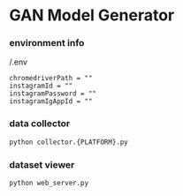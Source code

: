 # GAN Model Generator

### environment info

/.env

```
chromedriverPath = ""
instagramId = ""
instagramPassword = ""
instagramIgAppId = ""
```

### data collector

```bash
python collector.{PLATFORM}.py
```

### dataset viewer

```bash
python web_server.py
```
